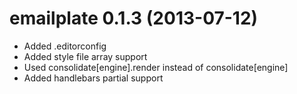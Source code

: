# emailplate 0.1.3 (2013-07-12)

- Added .editorconfig
- Added style file array support
- Used consolidate[engine].render instead of consolidate[engine]
- Added handlebars partial support
